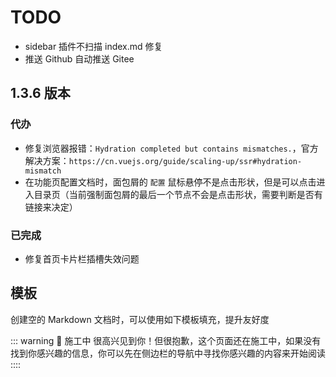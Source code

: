 # TODO

- sidebar 插件不扫描 index.md 修复
- 推送 Github 自动推送 Gitee

## 1.3.6 版本

### 代办

- 修复浏览器报错：`Hydration completed but contains mismatches.`，官方解决方案：`https://cn.vuejs.org/guide/scaling-up/ssr#hydration-mismatch`
- 在功能页配置文档时，面包屑的 `配置` 鼠标悬停不是点击形状，但是可以点击进入目录页（当前强制面包屑的最后一个节点不会是点击形状，需要判断是否有链接来决定）

### 已完成

- 修复首页卡片栏插槽失效问题

## 模板

创建空的 Markdown 文档时，可以使用如下模板填充，提升友好度

::: warning 🚧 施工中
很高兴见到你！但很抱歉，这个页面还在施工中，如果没有找到你感兴趣的信息，你可以先在侧边栏的导航中寻找你感兴趣的内容来开始阅读
::::
